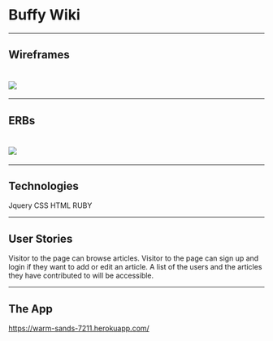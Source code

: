 # Buffy Wiki

___

## Wireframes

# ![](http://i.imgur.com/KSBCpAG.png)


---

## ERBs

# ![](http://i.imgur.com/8gJX9tS.png)


___

## Technologies

Jquery
CSS
HTML
RUBY


___

## User Stories

Visitor to the page can browse articles.
Visitor to the page can sign up and login if they want to add or edit an article. 
A list of the users and the articles they have contributed to will be accessible. 


___ 


## The App

https://warm-sands-7211.herokuapp.com/



